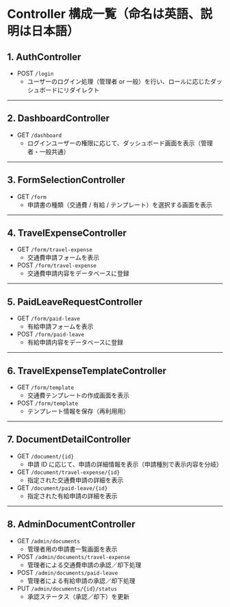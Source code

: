 # Controller 構成一覧（命名は英語、説明は日本語）

## 1. AuthController

- POST `/login`
  - ユーザーのログイン処理（管理者 or 一般）を行い、ロールに応じたダッシュボードにリダイレクト

---

## 2. DashboardController

- GET `/dashboard`
  - ログインユーザーの権限に応じて、ダッシュボード画面を表示（管理者・一般共通）

---

## 3. FormSelectionController

- GET `/form`
  - 申請書の種類（交通費 / 有給 / テンプレート）を選択する画面を表示

---

## 4. TravelExpenseController

- GET `/form/travel-expense`
  - 交通費申請フォームを表示
- POST `/form/travel-expense`
  - 交通費申請内容をデータベースに登録

---

## 5. PaidLeaveRequestController

- GET `/form/paid-leave`
  - 有給申請フォームを表示
- POST `/form/paid-leave`
  - 有給申請内容をデータベースに登録

---

## 6. TravelExpenseTemplateController

- GET `/form/template`
  - 交通費テンプレートの作成画面を表示
- POST `/form/template`
  - テンプレート情報を保存（再利用用）

---

## 7. DocumentDetailController

- GET `/document/{id}`
  - 申請 ID に応じて、申請の詳細情報を表示（申請種別で表示内容を分岐）
- GET `/document/travel-expense/{id}`
  - 指定された交通費申請の詳細を表示
- GET `/document/paid-leave/{id}`
  - 指定された有給申請の詳細を表示

---

## 8. AdminDocumentController

- GET `/admin/documents`
  - 管理者用の申請書一覧画面を表示
- POST `/admin/documents/travel-expense`
  - 管理者による交通費申請の承認／却下処理
- POST `/admin/documents/paid-leave`
  - 管理者による有給申請の承認／却下処理
- PUT `/admin/documents/{id}/status`
  - 承認ステータス（承認／却下）を更新

